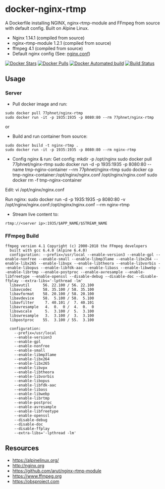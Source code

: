 # docker-nginx-rtmp
A Dockerfile installing NGINX, nginx-rtmp-module and FFmpeg from source with
default config. Built on Alpine Linux.

* Nginx 1.14.1 (compiled from source)
* nginx-rtmp-module 1.2.1 (compiled from source)
* ffmpeg 4.1 (compiled from source)
* Default nginx config (See: [nginx.conf](nginx.conf))

[![Docker Stars](https://img.shields.io/docker/stars/alfg/nginx-rtmp.svg)](https://hub.docker.com/r/alfg/nginx-rtmp/)
[![Docker Pulls](https://img.shields.io/docker/pulls/alfg/nginx-rtmp.svg)](https://hub.docker.com/r/alfg/nginx-rtmp/)
[![Docker Automated build](https://img.shields.io/docker/automated/alfg/nginx-rtmp.svg)](https://hub.docker.com/r/alfg/nginx-rtmp/builds/)
[![Build Status](https://travis-ci.org/alfg/docker-nginx-rtmp.svg?branch=master)](https://travis-ci.org/alfg/docker-nginx-rtmp)

## Usage

### Server
* Pull docker image and run:
```
sudo docker pull 77phnet/nginx-rtmp
sudo docker run -it -p 1935:1935 -p 8080:80 --rm 77phnet/nginx-rtmp
```
or 

* Build and run container from source:
```
sudo docker build -t nginx-rtmp .
sudo docker run -it -p 1935:1935 -p 8080:80 --rm nginx-rtmp
```

* Config nginx & run:
Get config:
mkdir -p /opt/nginx
sudo docker pull 77phnet/nginx-rtmp
sudo docker run -d -p 1935:1935 -p 8080:80 --name tmp-nginx-container --rm 77phnet/nginx-rtmp
sudo docker cp tmp-nginx-container:/opt/nginx/nginx.conf /opt/nginx/nginx.conf
sudo docker rm -f tmp-nginx-container

Edit:
vi /opt/nginx/nginx.conf

Run nginx:
sudo docker run -d -p 1935:1935 -p 8080:80 -v /opt/nginx/nginx.conf:/opt/nginx/nginx.conf --rm nginx-rtmp

* Stream live content to:
```
rtmp://<server ip>:1935/$APP_NAME/$STREAM_NAME
```


### FFmpeg Build
```
ffmpeg version 4.1 Copyright (c) 2000-2018 the FFmpeg developers
  built with gcc 6.4.0 (Alpine 6.4.0)
  configuration: --prefix=/usr/local --enable-version3 --enable-gpl --enable-nonfree --enable-small --enable-libmp3lame --enable-libx264 --enable-libx265 --enable-libvpx --enable-libtheora --enable-libvorbis --enable-libopus --enable-libfdk-aac --enable-libass --enable-libwebp --enable-librtmp --enable-postproc --enable-avresample --enable-libfreetype --enable-openssl --disable-debug --disable-doc --disable-ffplay --extra-libs='-lpthread -lm'
  libavutil      56. 22.100 / 56. 22.100
  libavcodec     58. 35.100 / 58. 35.100
  libavformat    58. 20.100 / 58. 20.100
  libavdevice    58.  5.100 / 58.  5.100
  libavfilter     7. 40.101 /  7. 40.101
  libavresample   4.  0.  0 /  4.  0.  0
  libswscale      5.  3.100 /  5.  3.100
  libswresample   3.  3.100 /  3.  3.100
  libpostproc    55.  3.100 / 55.  3.100

  configuration:
    --prefix=/usr/local
    --enable-version3
    --enable-gpl
    --enable-nonfree
    --enable-small
    --enable-libmp3lame
    --enable-libx264
    --enable-libx265
    --enable-libvpx
    --enable-libtheora
    --enable-libvorbis
    --enable-libopus
    --enable-libfdk-aac
    --enable-libass
    --enable-libwebp
    --enable-librtmp
    --enable-postproc
    --enable-avresample
    --enable-libfreetype
    --enable-openssl
    --disable-debug
    --disable-doc
    --disable-ffplay
    --extra-libs='-lpthread -lm'
```

## Resources
* https://alpinelinux.org/
* http://nginx.org
* https://github.com/arut/nginx-rtmp-module
* https://www.ffmpeg.org
* https://obsproject.com
